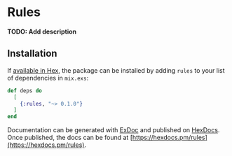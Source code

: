 # Rules

**TODO: Add description**

## Installation

If [available in Hex](https://hex.pm/docs/publish), the package can be installed
by adding `rules` to your list of dependencies in `mix.exs`:

```elixir
def deps do
  [
    {:rules, "~> 0.1.0"}
  ]
end
```

Documentation can be generated with [ExDoc](https://github.com/elixir-lang/ex_doc)
and published on [HexDocs](https://hexdocs.pm). Once published, the docs can
be found at [https://hexdocs.pm/rules](https://hexdocs.pm/rules).

